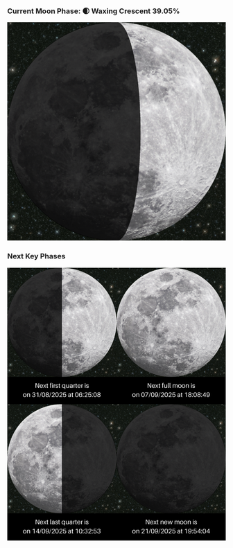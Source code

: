 ### Current Moon Phase: 🌒 Waxing Crescent 39.05%
![Moon Phase](moonphase.png)
### Next Key Phases
![Gallery](gallery.png)